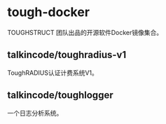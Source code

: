 # tough-docker

TOUGHSTRUCT 团队出品的开源软件Docker镜像集合。


## talkincode/toughradius-v1

ToughRADIUS认证计费系统V1。
    
## talkincode/toughlogger

一个日志分析系统。

